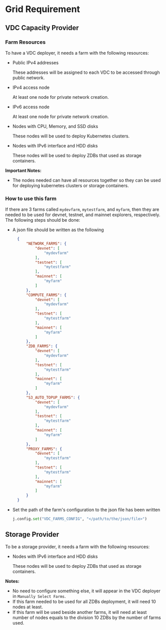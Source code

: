 # Grid Requirement

## VDC Capacity Provider

### Farm Resources

To have a VDC deployer, it needs a farm with the following resources:

- Public IPv4 addresses

    These addresses will be assigned to each VDC to be accessed through public network.

- IPv4 access node

    At least one node for private network creation.

- IPv6 access node

    At least one node for private network creation.

- Nodes with CPU, Memory, and SSD disks

    These nodes will be used to deploy Kubernetes clusters.

- Nodes with IPv6 interface and HDD disks

    These nodes will be used to deploy ZDBs that used as storage containers.

**Important Notes:**

- The nodes needed can have all resources together so they can be used for deploying kubernetes clusters or storage containers.

### How to use this farm

If there are 3 farms called `mydevfarm`, `mytestfarm`, and `myfarm`, then they are needed to be used for devnet, testnet, and mainnet explorers, respectively. The following steps should be done:

- A json file should be written as the following

  ```json
    {
        "NETWORK_FARMS": {
            "devnet": [
                "mydevfarm"
            ],
            "testnet": [
                "mytestfarm"
            ],
            "mainnet": [
                "myfarm"
            ]
        },
        "COMPUTE_FARMS": {
            "devnet": [
                "mydevfarm"
            ],
            "testnet": [
                "mytestfarm"
            ],
            "mainnet": [
                "myfarm"
            ]
        },
        "ZDB_FARMS": {
            "devnet": [
                "mydevfarm"
            ],
            "testnet": [
                "mytestfarm"
            ],
            "mainnet": [
                "myfarm"
            ]
        },
        "S3_AUTO_TOPUP_FARMS": {
            "devnet": [
                "mydevfarm"
            ],
            "testnet": [
                "mytestfarm"
            ],
            "mainnet": [
                "myfarm"
            ]
        },
        "PROXY_FARMS": {
            "devnet": [
                "mytestfarm"
            ],
            "testnet": [
                "mytestfarm"
            ],
            "mainnet": [
                "myfarm"
            ]
        }
    }
  ```

- Set the path of the farm's configuration to the json file has been written

  ```python
  j.config.set("VDC_FARMS_CONFIG", "</path/to/the/json/file>")
  ```

## Storage Provider

To be a storage provider, it needs a farm with the following resources:

- Nodes with IPv6 interface and HDD disks

    These nodes will be used to deploy ZDBs that used as storage containers.

**Notes:**

- No need to configure something else, it will appear in the VDC deployer in `Manually Select Farms`.
- If this farm needed to be used for all ZDBs deployment, it will need 10 nodes at least.
- If this farm will be used beside another farms, it will need at least number of nodes equals to the division 10 ZDBs by the number of farms used.
